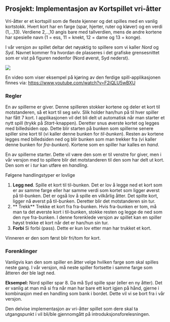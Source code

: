 ## Prosjekt: Implementasjon av Kortspillet vri-åtter

Vri-åtter er et kortspill som de fleste kjenner og det spilles med en vanlig kortstokk. Hvert kort har en farge (spar, hjerter, ruter og kløver) og en verdi (1,..,13). Verdiene 2,..,10 angis bare med tallverdien, mens de andre kortene har spesielle navn (1 = ess, 11 = knekt, 12 = dame og 13 = konge).

I vår versjon av spillet deltar det nøyaktig to spillere som vi kaller *Nord* og *Syd*. Navnet kommer fra hvordan de plasseres i det grafiske grensesnittet som er vist på figuren nedenfor (Nord øverst, Syd nederst).  

![](assets/markdown-img-paste-20210916151224467.png)

En video som viser eksempel på kjøring av den ferdige spill-applikasjonen finnes via: https://www.youtube.com/watch?v=F2iQLU5wBXU

### Regler

En av spillerne er giver. Denne spilleren stokker kortene og deler et kort til motstanderen, så et kort til seg selv. Slik holder han/hun på til hver spiller har fått 7 kort. I applikasjonen vil det bli delt ut automatisk når man starter et nytt spill (trykk på *Start*-knappen). Deretter snus øverste kortet og legges med billedsiden opp. Dette blir starten på bunken som spillerne senere spiller sine kort til (vi kaller denne bunken for *til-bunken*). Resten av kortene legges med billedsiden ned og blir bunken som man trekker fra (vi kaller denne bunken for *fra-bunken*). Kortene som en spiller har kalles en *hand*.

En av spillerne starter. Dette vil være den som er til venstre for giver, men i vår versjon med to spillere blir det motstanderen til den som har delt ut kort. Den som er i *tur* kan utføre en *handling*.

Følgene handlingstyper er lovlige

1.	**Legg ned**. Spille et kort til til-bunken. Det er lov å legge ned et kort som er av samme farge eller har samme verdi som kortet som ligger øverst på til-bunken. Det er også lov å spille en vilkårlig åtter. Det spilte kort, ligger nå øverst på til-bunken. Deretter blir det motstanderen sin tur.
2.	** Trekk** Trekke et kort fra fra-bunken. Hvis fra-bunken er tom, må man ta det øverste kort i til-bunken, stokke resten og legge de ned som den nye fra-bunken. I denne forenklede versjon av spillet kan en spiller høyst trekke et kort når det er han/hun sin tur.
3.	**Forbi** Si forbi (pass). Dette er kun lov etter man har trukket et kort.


Vinneren er den som først blir fri/tom for kort.

### Forenklinger

Vanligvis kan den som spiller en åtter velge hvilken farge som skal spilles neste gang. I vår versjon, må neste spiller fortsette i samme farge som åtteren der ble lagt ned.

**Eksempel:** Nord spiller spar 8. Da må Syd spille spar (eller en ny åtter). Det  er vanlig at man må si fra når man har bare ett kort igjen på hånd, gjerne i kombinasjon med en handling som bank i bordet. Dette vil vi se bort fra i vår versjon.  

Den delvise implementasjon av vri-åtter spillet som dere skal ta utgangspunkt i vil bli/ble gjennomgått på introduksjonsforelesningen.
